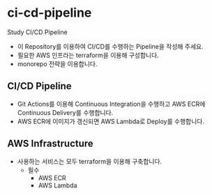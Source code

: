 # ci-cd-pipeline

Study CI/CD Pipeline

- 이 Repository를 이용하여 CI/CD를 수행하는 Pipeline을 작성해 주세요.
- 필요한 AWS 인프라는 terraform을 이용해 구성합니다.
- monorepo 전략을 이용합니다.

## CI/CD Pipeline

- Git Actions를 이용해 Continuous Integration을 수행하고 AWS ECR에 Continuous Delivery를 수행합니다.
- AWS ECR에 이미지가 갱신되면 AWS Lambda로 Deploy를 수행합니다.

## AWS Infrastructure

- 사용하는 서비스는 모두 terraform을 이용해 구축합니다.
  - 필수
    - AWS ECR
    - AWS Lambda
